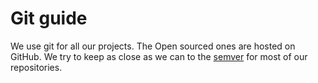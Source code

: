 # Git guide
We use git for all our projects. The Open sourced ones are hosted on GitHub.
We try to keep as close as we can to the [semver](http://semver.org/) for most of our repositories.
